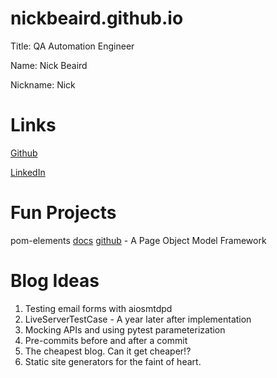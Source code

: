 # nickbeaird.github.io

Title: QA Automation Engineer

Name: Nick Beaird

Nickname: Nick

# Links

[Github](https://github.com/nickbeaird/nickbeaird.github.io)

[LinkedIn](https://www.linkedin.com/in/nbeaird/)

# Fun Projects

pom-elements [docs](https://nickbeaird.github.io/pom-elements/) [github](https://github.com/nickbeaird/pom-elements) - A Page Object Model Framework

# Blog Ideas

1. Testing email forms with aiosmtdpd
1. LiveServerTestCase - A year later after implementation
1. Mocking APIs and using pytest parameterization
1. Pre-commits before and after a commit
1. The cheapest blog. Can it get cheaper!? 
1. Static site generators for the faint of heart.